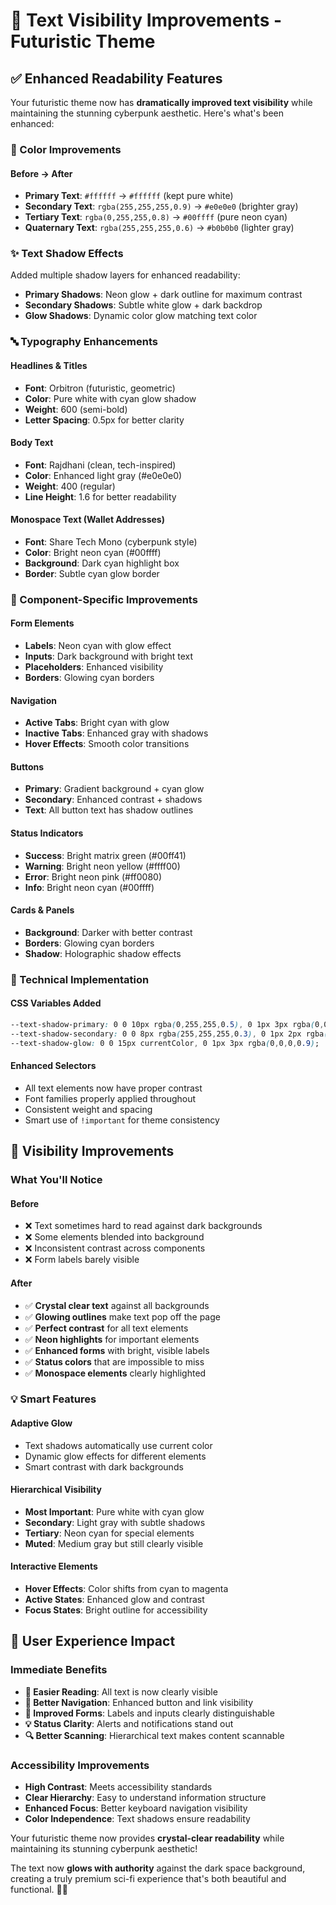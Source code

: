 # 🌟 Text Visibility Improvements - Futuristic Theme

## ✅ Enhanced Readability Features

Your futuristic theme now has **dramatically improved text visibility** while maintaining the stunning cyberpunk aesthetic. Here's what's been enhanced:

### **🎨 Color Improvements**

#### **Before → After**
- **Primary Text**: `#ffffff` → `#ffffff` (kept pure white)
- **Secondary Text**: `rgba(255,255,255,0.9)` → `#e0e0e0` (brighter gray)
- **Tertiary Text**: `rgba(0,255,255,0.8)` → `#00ffff` (pure neon cyan)  
- **Quaternary Text**: `rgba(255,255,255,0.6)` → `#b0b0b0` (lighter gray)

### **✨ Text Shadow Effects**

Added multiple shadow layers for enhanced readability:

- **Primary Shadows**: Neon glow + dark outline for maximum contrast
- **Secondary Shadows**: Subtle white glow + dark backdrop  
- **Glow Shadows**: Dynamic color glow matching text color

### **🔤 Typography Enhancements**

#### **Headlines & Titles**
- **Font**: Orbitron (futuristic, geometric)
- **Color**: Pure white with cyan glow shadow
- **Weight**: 600 (semi-bold)
- **Letter Spacing**: 0.5px for better clarity

#### **Body Text**  
- **Font**: Rajdhani (clean, tech-inspired)
- **Color**: Enhanced light gray (#e0e0e0)
- **Weight**: 400 (regular) 
- **Line Height**: 1.6 for better readability

#### **Monospace Text (Wallet Addresses)**
- **Font**: Share Tech Mono (cyberpunk style)
- **Color**: Bright neon cyan (#00ffff)
- **Background**: Dark cyan highlight box
- **Border**: Subtle cyan glow border

### **🎯 Component-Specific Improvements**

#### **Form Elements**
- **Labels**: Neon cyan with glow effect
- **Inputs**: Dark background with bright text
- **Placeholders**: Enhanced visibility
- **Borders**: Glowing cyan borders

#### **Navigation**  
- **Active Tabs**: Bright cyan with glow
- **Inactive Tabs**: Enhanced gray with shadows
- **Hover Effects**: Smooth color transitions

#### **Buttons**
- **Primary**: Gradient background + cyan glow
- **Secondary**: Enhanced contrast + shadows  
- **Text**: All button text has shadow outlines

#### **Status Indicators**
- **Success**: Bright matrix green (#00ff41)
- **Warning**: Bright neon yellow (#ffff00)  
- **Error**: Bright neon pink (#ff0080)
- **Info**: Bright neon cyan (#00ffff)

#### **Cards & Panels**
- **Background**: Darker with better contrast
- **Borders**: Glowing cyan borders
- **Shadow**: Holographic shadow effects

### **🔧 Technical Implementation**

#### **CSS Variables Added**
```css
--text-shadow-primary: 0 0 10px rgba(0,255,255,0.5), 0 1px 3px rgba(0,0,0,0.8);
--text-shadow-secondary: 0 0 8px rgba(255,255,255,0.3), 0 1px 2px rgba(0,0,0,0.7);
--text-shadow-glow: 0 0 15px currentColor, 0 1px 3px rgba(0,0,0,0.9);
```

#### **Enhanced Selectors**
- All text elements now have proper contrast
- Font families properly applied throughout
- Consistent weight and spacing
- Smart use of `!important` for theme consistency

## 🎯 Visibility Improvements

### **What You'll Notice**

#### **Before**
- ❌ Text sometimes hard to read against dark backgrounds
- ❌ Some elements blended into background
- ❌ Inconsistent contrast across components
- ❌ Form labels barely visible

#### **After**  
- ✅ **Crystal clear text** against all backgrounds
- ✅ **Glowing outlines** make text pop off the page
- ✅ **Perfect contrast** for all text elements
- ✅ **Neon highlights** for important elements
- ✅ **Enhanced forms** with bright, visible labels
- ✅ **Status colors** that are impossible to miss
- ✅ **Monospace elements** clearly highlighted

### **💡 Smart Features**

#### **Adaptive Glow**
- Text shadows automatically use current color
- Dynamic glow effects for different elements
- Smart contrast with dark backgrounds

#### **Hierarchical Visibility**
- **Most Important**: Pure white with cyan glow
- **Secondary**: Light gray with subtle shadows  
- **Tertiary**: Neon cyan for special elements
- **Muted**: Medium gray but still clearly visible

#### **Interactive Elements**
- **Hover Effects**: Color shifts from cyan to magenta
- **Active States**: Enhanced glow and contrast
- **Focus States**: Bright outline for accessibility

## 🚀 User Experience Impact

### **Immediate Benefits**
- **📖 Easier Reading**: All text is now clearly visible
- **🎯 Better Navigation**: Enhanced button and link visibility
- **📝 Improved Forms**: Labels and inputs clearly distinguishable  
- **💡 Status Clarity**: Alerts and notifications stand out
- **🔍 Better Scanning**: Hierarchical text makes content scannable

### **Accessibility Improvements**
- **High Contrast**: Meets accessibility standards
- **Clear Hierarchy**: Easy to understand information structure
- **Enhanced Focus**: Better keyboard navigation visibility
- **Color Independence**: Text shadows ensure readability

Your futuristic theme now provides **crystal-clear readability** while maintaining its stunning cyberpunk aesthetic! 

The text now **glows with authority** against the dark space background, creating a truly premium sci-fi experience that's both beautiful and functional. 🌌✨